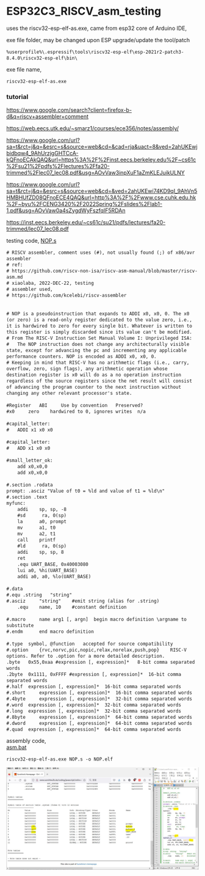 # ESP32C3_RISCV_asm_testing 
uses the riscv32-esp-elf-as.exe, came from esp32 core of Arduino IDE,  

exe file folder, may be changed upon ESP upgrade/update the tool/patch   
```
%userprofile%\.espressif\tools\riscv32-esp-elf\esp-2021r2-patch3-8.4.0\riscv32-esp-elf\bin\
```
exe file name,  
```
riscv32-esp-elf-as.exe
```

### tutorial
https://www.google.com/search?client=firefox-b-d&q=riscv+assembler+comment  

https://web.eecs.utk.edu/~smarz1/courses/ece356/notes/assembly/  

https://www.google.com/url?sa=t&rct=j&q=&esrc=s&source=web&cd=&cad=rja&uact=8&ved=2ahUKEwjbidbqw4_9AhUrzjgGHTCcA-kQFnoECAkQAQ&url=https%3A%2F%2Finst.eecs.berkeley.edu%2F~cs61c%2Fsu21%2Fpdfs%2Flectures%2Ffa20-trimmed%2Flec07_lec08.pdf&usg=AOvVaw3inpXuF1aZmKLEJuikULNY  

https://www.google.com/url?sa=t&rct=j&q=&esrc=s&source=web&cd=&ved=2ahUKEwi74KD9qI_9AhVn5HMBHUfZD08QFnoECE4QAQ&url=http%3A%2F%2Fwww.cse.cuhk.edu.hk%2F~byu%2FCENG3420%2F2022Spring%2Fslides%2Flab1-1.pdf&usg=AOvVaw0a4sZygdWyFszfqIF5RDAn  

https://inst.eecs.berkeley.edu/~cs61c/su21/pdfs/lectures/fa20-trimmed/lec07_lec08.pdf  

testing code,
[NOP.s](NOP.s)  
```
# RISCV assembler, comment uses (#), not usually found (;) of x86/avr assembler
# ref:
# https://github.com/riscv-non-isa/riscv-asm-manual/blob/master/riscv-asm.md
# xiaolaba, 2022-DEC-22, testing
# assembler used, 
# https://github.com/kcelebi/riscv-assembler


# NOP is a pseudoinstruction that expands to ADDI x0, x0, 0. The x0 (or zero) is a read-only register dedicated to the value zero, i.e., it is hardwired to zero for every single bit. Whatever is written to this register is simply discarded since its value can't be modified.
# From The RISC-V Instruction Set Manual Volume I: Unprivileged ISA:
#   The NOP instruction does not change any architecturally visible state, except for advancing the pc and incrementing any applicable performance counters. NOP is encoded as ADDI x0, x0, 0.
# Keeping in mind that RISC-V has no arithmetic flags (i.e., carry, overflow, zero, sign flags), any arithmetic operation whose destination register is x0 will do as a no operation instruction regardless of the source registers since the net result will consist of advancing the program counter to the next instruction without changing any other relevant processor's state.

#Register 	ABI 	Use by convention 	Preserved?
#x0 	zero 	hardwired to 0, ignores writes 	n/a

#capital_letter:
#	ADDI x1 x0 x0

#capital_letter:
#	ADD x1 x0 x0

#small_letter_ok:
	add x0,x0,0
	add x0,x0,0

#.section .rodata
prompt: .asciz "Value of t0 = %ld and value of t1 = %ld\n"
#.section .text
myfunc:
    addi    sp, sp, -8
    #sd      ra, 0(sp)
    la      a0, prompt
    mv      a1, t0
    mv      a2, t1
    call    printf
    #ld      ra, 0(sp)
    addi    sp, sp, 8
    ret
	.equ UART_BASE, 0x40003080
	lui	a0, %hi(UART_BASE)
	addi a0, a0, %lo(UART_BASE)
	
#.data
#.equ .string 	"string"
#.asciz 	"string" 	#emit string (alias for .string)
	.equ 	name, 10 	#constant definition

#.macro 	name arg1 [, argn] 	begin macro definition \argname to substitute
#.endm 		end macro definition

#.type 	symbol, @function 	accepted for source compatibility
#.option 	{rvc,norvc,pic,nopic,relax,norelax,push,pop} 	RISC-V options. Refer to .option for a more detailed description.
.byte 	0x55,0xaa #expression [, expression]* 	8-bit comma separated words
.2byte 	0x1111, 0xFFFF #expression [, expression]* 	16-bit comma separated words
#.half 	expression [, expression]* 	16-bit comma separated words
#.short 	expression [, expression]* 	16-bit comma separated words
#.4byte 	expression [, expression]* 	32-bit comma separated words
#.word 	expression [, expression]* 	32-bit comma separated words
#.long 	expression [, expression]* 	32-bit comma separated words
#.8byte 	expression [, expression]* 	64-bit comma separated words
#.dword 	expression [, expression]* 	64-bit comma separated words
#.quad 	expression [, expression]* 	64-bit comma separated words

```

assembly code,  
[asm.bat](asm.bat)  
```
riscv32-esp-elf-as.exe NOP.s -o NOP.elf
```

![riscv_asm_testing.JPG](riscv_asm_testing.JPG)  
